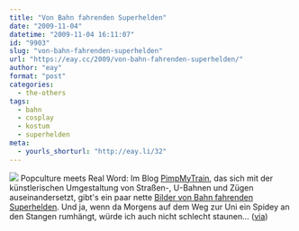 ```yaml
---
title: "Von Bahn fahrenden Superhelden"
date: "2009-11-04"
datetime: "2009-11-04 16:11:07"
id: "9903"
slug: "von-bahn-fahrenden-superhelden"
url: "https://eay.cc/2009/von-bahn-fahrenden-superhelden/"
author: "eay"
format: "post"
categories:
  - the-others
tags:
  - bahn
  - cosplay
  - kostum
  - superhelden
meta:
  - yourls_shorturl: "http://eay.li/32"
---
```


![](https://eay.cc/uploads/2009/supertrain.jpg) Popculture meets Real Word: Im Blog [PimpMyTrain](http://www.pimpmytrain.com/), das sich mit der künstlerischen Umgestaltung von Straßen-, U-Bahnen und Zügen auseinandersetzt, gibt's ein paar nette [Bilder von Bahn fahrenden Superhelden](http://www.pimpmytrain.com/2009/10/16/anche-i-supereroi-prendono-la-metro/). Und ja, wenn da Morgens auf dem Weg zur Uni ein Spidey an den Stangen rumhängt, würde ich auch nicht schlecht staunen... ([via](http://www.electru.de/2009-11-04/superhelden-in-der-u-bahn/))
